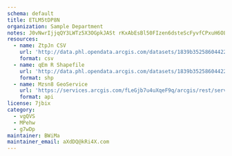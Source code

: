 ```yaml
---
schema: default
title: ETLM5tDP8N 
organization: Sample Department 
notes: J0vNwrIjjqQY3LWTz5X3OGpkJASt rKxAbEsBl50FIzen6dsteScFyvfCPxuH6OLViyokDdhRNq 9amfoin4YMZg2V1GuMP2HZ8W 
resources:
  - name: ZtpJn CSV
    url: 'http://data.phl.opendata.arcgis.com/datasets/1839b35258604422b0b520cbb668df0d_0.csv'
    format: csv
  - name: qEm R Shapefile
    url: 'http://data.phl.opendata.arcgis.com/datasets/1839b35258604422b0b520cbb668df0d_0.zip'
    format: shp
  - name: Mzsn8 GeoService
    url: 'https://services.arcgis.com/fLeGjb7u4uXqeF9q/arcgis/rest/services/Air_Monitoring_Stations/FeatureServer/0/query'
    format: api
license: 7jbix 
category:
  - vgQVS 
  - MPehw 
  - g7wDp 
maintainer: BWiMa  
maintainer_email: aXdDQ@kRi4X.com
---
```

